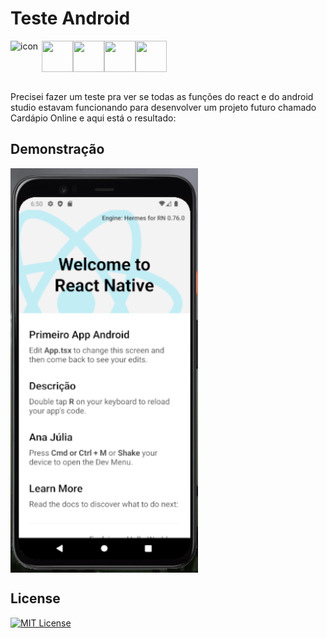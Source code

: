 # Teste Android

<div style="display: flex; align-items: flex-start;"><img src="https://techstack-generator.vercel.app/react-icon.svg" alt="icon" align="left" width="50" height="50"/> <img src="https://cdn.jsdelivr.net/gh/devicons/devicon@latest/icons/android/android-plain.svg" align="left" width="50" height="50"/> <img src="https://cdn.jsdelivr.net/gh/devicons/devicon@latest/icons/typescript/typescript-plain.svg" align="left" width="50" height="50"/> <img src="https://cdn.jsdelivr.net/gh/devicons/devicon@latest/icons/javascript/javascript-plain.svg" width="50" height="50"/> <img src="https://cdn.jsdelivr.net/gh/devicons/devicon@latest/icons/ruby/ruby-original.svg" align="left" width="50" height="50"/></div>
<br>

Precisei fazer um teste pra ver se todas as funções do react e do android studio estavam funcionando para desenvolver um projeto futuro chamado Cardápio Online e aqui está o resultado:

## Demonstração

<img src="Imagem/Android.png" alt="Android" align="center" width="300">

## License

[![MIT License](https://img.shields.io/badge/License-MIT-%231C003F.svg)](./LICENSE)
